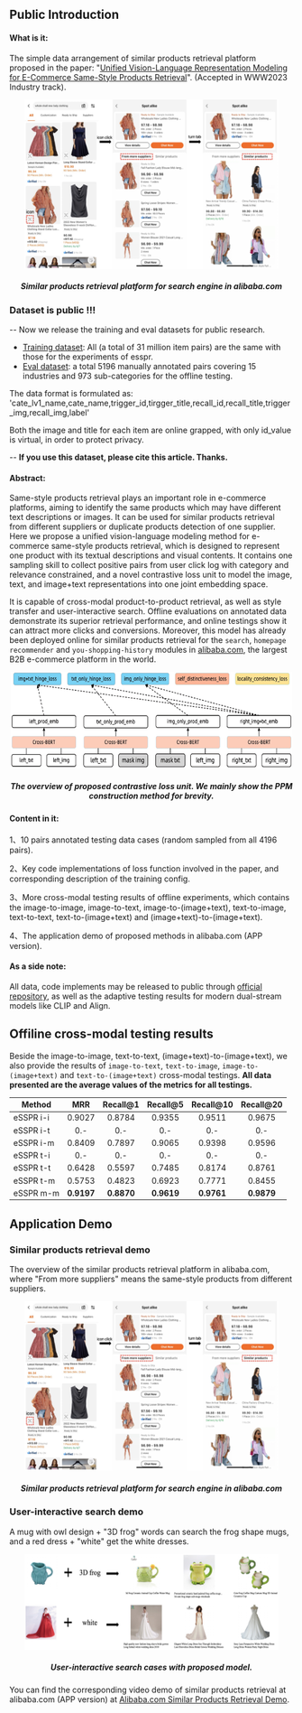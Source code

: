 ## Public Introduction

#### What is it:

The simple data arrangement of similar products retrieval platform proposed in the paper:
"[Unified Vision-Language Representation Modeling for E-Commerce Same-Style Products Retrieval](https://arxiv.org/abs/2302.05093)". (Accepted in WWW2023 Industry track).

<p align="center">
  <img width="450" height="300" src="https://github.com/benchen4395/esspr_alibaba.com/blob/main/model_implement_details/psp_demo.jpg">
</p>
<h5 align="center">
Similar products retrieval platform for search engine in alibaba.com
</h5>

### Dataset is public !!!
-- Now we release the training and eval datasets for public research.
- [Training dataset](https://huggingface.co/datasets/benchen4395/esspr_data4train): All (a total of 31 million item pairs) are the same with those for the experiments of esspr.
- [Eval dataset](https://huggingface.co/datasets/benchen4395/esspr_data4eval): a total 5196 manually annotated pairs covering 15 industries and 973 sub-categories for the offline testing.

The data format is formulated as: 'cate_lv1_name,cate_name,trigger_id,tirgger_title,recall_id,recall_title,trigger_img,recall_img,label'

Both the image and title for each item are online grapped, with only id_value is virtual, in order to protect privacy.

-- __If you use this dataset, please cite this article. Thanks.__




#### Abstract:

Same-style products retrieval plays an important role in e-commerce platforms, aiming to identify the same products which may have different text descriptions or images. It can be used for similar products retrieval from different suppliers or duplicate products detection of one supplier. Here we propose a unified vision-language modeling method for e-commerce same-style products retrieval, which is designed to represent one product with its textual descriptions and visual contents. It contains one sampling skill to collect positive pairs from user click log with category and relevance constrained, and a novel contrastive loss unit to model the image, text, and image+text representations into one joint embedding space. 

It is capable of cross-modal product-to-product retrieval, as well as style transfer and user-interactive search. Offline evaluations on annotated data demonstrate its superior retrieval performance, and online testings show it can attract more clicks and conversions. Moreover, this model has already been deployed online for similar products retrieval for the `search`, `homepage recommender` and `you-shopping-history` modules in [alibaba.com](www.alibaba.com), the largest B2B e-commerce platform in the world.

<p align="center">
  <img width="500" height="171" src="https://github.com/benchen4395/esspr_alibaba.com/blob/main/model_implement_details/model_structure.png">
</p>
<h5 align="center">
The overview of proposed contrastive loss unit. We mainly show the PPM construction method for brevity.
</h5>

#### Content in it:

1、10 pairs annotated testing data cases (random sampled from all 4196 pairs).

2、Key code implementations of loss function involved in the paper, and corresponding description of the training config.

3、More cross-modal testing results of offline experiments, which contains the image-to-image, image-to-text, image-to-(image+text), text-to-image, text-to-text, text-to-(image+text) and (image+text)-to-(image+text).

4、The application demo of proposed methods in alibaba.com (APP version).

#### As a side note:
All data, code implements may be released to public through [official repository](https://github.com/alibaba), as well as the adaptive testing results for modern dual-stream models like CLIP  and Align.

## Offiline cross-modal testing results
Beside the image-to-image, text-to-text, (image+text)-to-(image+text), we also provide the results of `image-to-text`, `text-to-image`, `image-to-(image+text)` and `text-to-(image+text)` cross-modal testings. **All data presented are the average values of the metrics for all testings.**

|Method|MRR|Recall@1|Recall@5|Recall@10|Recall@20|
|---|:---:|:---:|:---:|:---:|:---:|
|eSSPR i-i|0.9027|0.8784|0.9355|0.9511|0.9675|
|eSSPR i-t|0.-|0.-|0.-|0.-|0.-|
|eSSPR i-m|0.8409|0.7897|0.9065|0.9398|0.9596|
|eSSPR t-i|0.-|0.-|0.-|0.-|0.-|
|eSSPR t-t|0.6428|0.5597|0.7485|0.8174|0.8761|
|eSSPR t-m|0.5753|0.4823|0.6923|0.7771|0.8455|
|eSSPR m-m|**0.9197**|**0.8870**|**0.9619**|**0.9761**|**0.9879**|

## Application Demo

### Similar products retrieval demo

The overview of the similar products retrieval platform in alibaba.com, where "From more suppliers" means the same-style products from different suppliers.

<p align="center">
  <img width="450" height="300" src="https://github.com/benchen4395/esspr_alibaba.com/blob/main/model_implement_details/psp_demo.jpg">
</p>
<h5 align="center">
Similar products retrieval platform for search engine in alibaba.com
</h5>

### User-interactive search demo

A mug with owl design + "3D frog" words can search the frog shape mugs, and a red dress + "white" get the white dresses.

<p align="center">
  <img width="450" height="170" src="https://github.com/benchen4395/esspr_alibaba.com/blob/main/model_implement_details/user_interactive_search_demo.jpg">
</p>
<h5 align="center">
User-interactive search cases with proposed model. 
</h5>


You can find the corresponding video demo of similar products retrieval at alibaba.com (APP version) at [Alibaba.com Similar Products Retrieval Demo](https://pan.baidu.com/s/1zozt_PRfG2ddxeYaw67dgA?pwd=276p).
